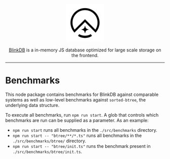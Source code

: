 <p align="center">
  <a href="http://blinkdb.io/" target="blank"><img src="../../packages/docs/src/assets/logo.svg" width="120" alt="BlinkDB Logo" /></a>
</p>

<p align="center">
  <a href="http://blinkdb.io/" target="blank">BlinkDB</a> is a in-memory JS database optimized for large scale storage
  on the frontend.
</p>

<hr />

# Benchmarks

This node package contains benchmarks for BlinkDB against comparable systems as well as low-level benchmarks against `sorted-btree`, the underlying data structure.

To execute all benchmarks, run `npm run start`. A glob that controls which benchmarks are run can be supplied as a parameter. As an example:

- `npm run start` runs all benchmarks in the `./src/benchmarks` directory.
- `npm run start -- "btree/**/*.ts"` runs all benchmarks in the `./src/benchmarks/btree/` directory.
- `npm run start -- "btree/init.ts"` runs the benchmark present in `./src/benchmarks/btree/init.ts`.
